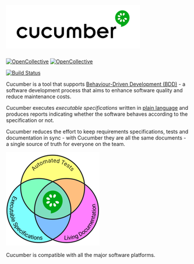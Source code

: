 # ![Cucumber Logo](docs/images/cucumber.png)

[![OpenCollective](https://opencollective.com/cucumber/backers/badge.svg)](https://opencollective.com/cucumber) 
[![OpenCollective](https://opencollective.com/cucumber/sponsors/badge.svg)](https://opencollective.com/cucumber)

[![Build Status](https://secure.travis-ci.org/cucumber/cucumber.svg)](http://travis-ci.org/cucumber/cucumber)

Cucumber is a tool that supports [Behaviour-Driven Development (BDD)](#) - a software
development process that aims to enhance software quality and reduce maintenance costs.

Cucumber executes *executable specifications* written in [plain language](docs/gherkin.md)
and produces reports indicating whether the software behaves according to the
specification or not.

Cucumber reduces the effort to keep requirements specifications, tests and documentation
in sync - with Cucumber they are all the same documents - a single source of truth
for everyone on the team.

![Single Source of Truth](docs/images/single-source-of-truth-256x256.png)

Cucumber is compatible with all the major software platforms.
